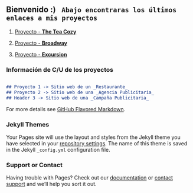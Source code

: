 ## **Bienvenido :)** ` Abajo encontraras los últimos enlaces a mis proyectos`

1. [Proyecto - **The Tea Cozy**](https://albertoprogra.github.io/prj-rev-bwfs-tea-cozy/tea_cozy)

2. [Proyecto - **Broadway**](https://albertoprogra.github.io/broadway/) 

3. [Proyecto - **Excursion**](https://albertoprogra.github.io/excursion/)


### Información de C/U de los proyectos
```markdown

## Proyecto 1 -> Sitio web de un _Restaurante_
## Proyecto 2 -> Sitio web de una _Agencia Publicitaria_
## Header 3 -> Sitio web de una _Campaña Publicitaria_ 

```

For more details see [GitHub Flavored Markdown](https://guides.github.com/features/mastering-markdown/).

### Jekyll Themes

Your Pages site will use the layout and styles from the Jekyll theme you have selected in your [repository settings](https://github.com/AlbertoProgra/Portafolio/settings). The name of this theme is saved in the Jekyll `_config.yml` configuration file.

### Support or Contact

Having trouble with Pages? Check out our [documentation](https://help.github.com/categories/github-pages-basics/) or [contact support](https://github.com/contact) and we’ll help you sort it out.
